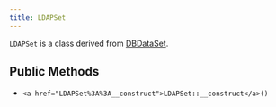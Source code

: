 ```yaml
---
title: LDAPSet
---
```


`LDAPSet` is a class derived from <a href="DBDataSet">DBDataSet</a>.

## Public Methods

* `<a href="LDAPSet%3A%3A__construct">LDAPSet::__construct</a>()`

